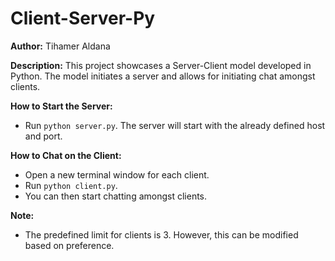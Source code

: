 # Client-Server-Py

**Author:** Tihamer Aldana

**Description:**
This project showcases a Server-Client model developed in Python. The model initiates a server and allows for initiating
chat amongst clients.

**How to Start the Server:**

- Run `python server.py`. The server will start with the already defined host and port.

**How to Chat on the Client:**

- Open a new terminal window for each client.
- Run `python client.py`.
- You can then start chatting amongst clients.

**Note:**

- The predefined limit for clients is 3. However, this can be modified based on preference.